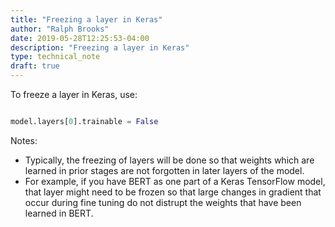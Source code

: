 ```yaml
---
title: "Freezing a layer in Keras"
author: "Ralph Brooks"
date: 2019-05-28T12:25:53-04:00
description: "Freezing a layer in Keras"
type: technical_note
draft: true
---
```


To freeze a layer in Keras, use:

```python

model.layers[0].trainable = False
```

Notes:

* Typically, the freezing of layers will be done so that weights which are learned in prior stages are not
forgotten in later layers of the model. 
* For example, if you have BERT as one part of a Keras TensorFlow model, that layer might need to be frozen so that 
large changes in gradient that occur during fine tuning do not distrupt the weights that have been learned in BERT. 
